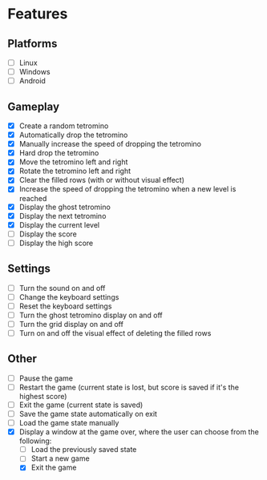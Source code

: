 # Features

## Platforms

- [ ] Linux
- [ ] Windows
- [ ] Android

## Gameplay

- [x] Create a random tetromino
- [x] Automatically drop the tetromino
- [x] Manually increase the speed of dropping the tetromino
- [x] Hard drop the tetromino
- [x] Move the tetromino left and right
- [x] Rotate the tetromino left and right
- [x] Clear the filled rows (with or without visual effect)
- [x] Increase the speed of dropping the tetromino when a new level is reached
- [x] Display the ghost tetromino
- [x] Display the next tetromino
- [x] Display the current level
- [ ] Display the score
- [ ] Display the high score

## Settings

- [ ] Turn the sound on and off
- [ ] Change the keyboard settings
- [ ] Reset the keyboard settings
- [ ] Turn the ghost tetromino display on and off
- [ ] Turn the grid display on and off
- [ ] Turn on and off the visual effect of deleting the filled rows

## Other

- [ ] Pause the game
- [ ] Restart the game (current state is lost, but score is saved if it's the highest score)
- [ ] Exit the game (current state is saved)
- [ ] Save the game state automatically on exit
- [ ] Load the game state manually
- [x] Display a window at the game over, where the user can choose from the following:
  - [ ] Load the previously saved state
  - [ ] Start a new game
  - [x] Exit the game
